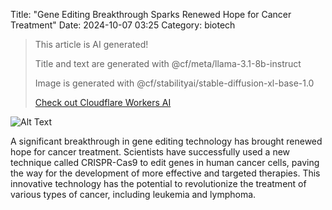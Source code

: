 Title: "Gene Editing Breakthrough Sparks Renewed Hope for Cancer Treatment"
Date: 2024-10-07 03:25
Category: biotech

> This article is AI generated!
> 
> Title and text are generated with @cf/meta/llama-3.1-8b-instruct
> 
> Image is generated with @cf/stabilityai/stable-diffusion-xl-base-1.0
> 
> [Check out Cloudflare Workers AI](https://developers.cloudflare.com/workers-ai/models/)


![Alt Text](images/2024-10-07-gene-editing-breakthrough-sparks-renewed-hope-for-cancer-treatment.png)

A significant breakthrough in gene editing technology has brought renewed hope for cancer treatment. Scientists have successfully used a new technique called CRISPR-Cas9 to edit genes in human cancer cells, paving the way for the development of more effective and targeted therapies. This innovative technology has the potential to revolutionize the treatment of various types of cancer, including leukemia and lymphoma.